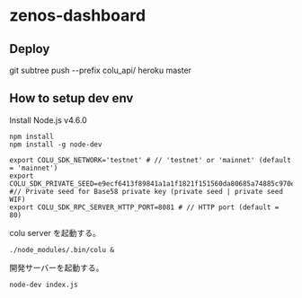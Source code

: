 # zenos-dashboard

## Deploy

git subtree push --prefix colu_api/ heroku master


## How to setup dev env

Install Node.js v4.6.0

```
npm install
npm install -g node-dev
```

```
export COLU_SDK_NETWORK='testnet' # // 'testnet' or 'mainnet' (default = 'mainnet')
export COLU_SDK_PRIVATE_SEED=e9ecf6413f89841a1a1f1821f151560da80685a74885c970e46fea3810baa2ea #// Private seed for Base58 private key (private seed | private seed WIF)
export COLU_SDK_RPC_SERVER_HTTP_PORT=8081 # // HTTP port (default = 80)
```

colu server を起動する。

```
./node_modules/.bin/colu &
```

開発サーバーを起動する。

```
node-dev index.js
```
